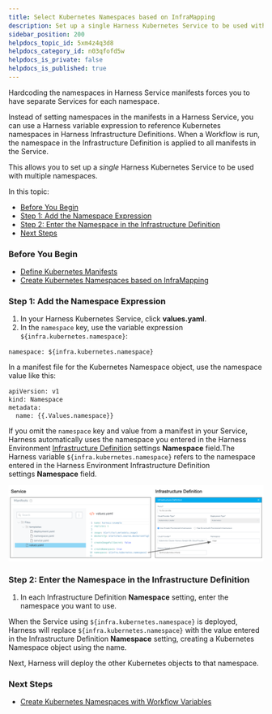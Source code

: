 ```yaml
---
title: Select Kubernetes Namespaces based on InfraMapping
description: Set up a single Harness Kubernetes Service to be used with multiple namespaces.
sidebar_position: 200
helpdocs_topic_id: 5xm4z4q3d8
helpdocs_category_id: n03qfofd5w
helpdocs_is_private: false
helpdocs_is_published: true
---
```


Hardcoding the namespaces in Harness Service manifests forces you to have separate Services for each namespace.

Instead of setting namespaces in the manifests in a Harness Service, you can use a Harness variable expression to reference Kubernetes namespaces in Harness Infrastructure Definitions. When a Workflow is run, the namespace in the Infrastructure Definition is applied to all manifests in the Service.

This allows you to set up a *single* Harness Kubernetes Service to be used with multiple namespaces.

In this topic:

* [Before You Begin](#before_you_begin)
* [Step 1: Add the Namespace Expression](#step_1_add_the_namespace_expression)
* [Step 2: Enter the Namespace in the Infrastructure Definition](#step_2_enter_the_namespace_in_the_infrastructure_definition)
* [Next Steps](#next_steps)

### Before You Begin

* [Define Kubernetes Manifests](/article/2j2vi5oxrq-define-kubernetes-manifests)
* [Create Kubernetes Namespaces based on InfraMapping](/article/5xm4z4q3d8-create-kubernetes-namespaces-based-on-infra-mapping)

### Step 1: Add the Namespace Expression

1. In your Harness Kubernetes Service, click **values.yaml**.
2. In the `namespace` key, use the variable expression `${infra.kubernetes.namespace}`:


```
namespace: ${infra.kubernetes.namespace}
```
In a manifest file for the Kubernetes Namespace object, use the namespace value like this:


```
apiVersion: v1  
kind: Namespace  
metadata:  
  name: {{.Values.namespace}}
```
If you omit the `namespace` key and value from a manifest in your Service, Harness automatically uses the namespace you entered in the Harness Environment [Infrastructure Definition](https://docs.harness.io/article/n39w05njjv-environment-configuration#add_an_infrastructure_definition) settings **Namespace** field.The Harness variable `${infra.kubernetes.namespace}` refers to the namespace entered in the Harness Environment Infrastructure Definition settings **Namespace** field.

![](./static/create-kubernetes-namespaces-based-on-infra-mapping-27.png)

### Step 2: Enter the Namespace in the Infrastructure Definition

1. In each Infrastructure Definition **Namespace** setting, enter the namespace you want to use.

When the Service using `${infra.kubernetes.namespace}` is deployed, Harness will replace `${infra.kubernetes.namespace}` with the value entered in the Infrastructure Definition **Namespace** setting, creating a Kubernetes Namespace object using the name.

Next, Harness will deploy the other Kubernetes objects to that namespace.

### Next Steps

* [Create Kubernetes Namespaces with Workflow Variables](/article/nhlzsni30x-create-kubernetes-namespaces-with-workflow-variables)

